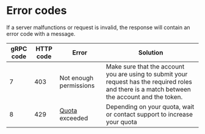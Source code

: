 # Error codes

If a server malfunctions or request is invalid, the response will contain an error code with a message.


| gRPC code | HTTP code | Error | Solution |
|---|---|---|---|
| 7 | 403 | Not enough permissions | Make sure that the account you are using to submit your request has the required roles and there is a match between the account and the token. |
| 8 | 429 | [Quota](../concepts/limits.md) exceeded | Depending on your quota, wait or contact support to increase your quota |
